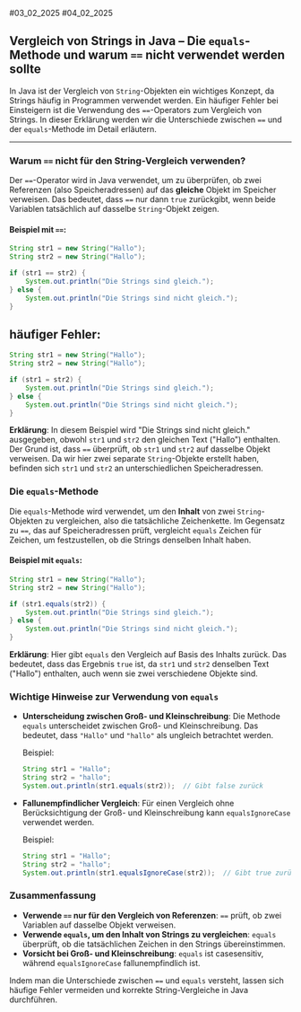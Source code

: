 #03_02_2025 #04_02_2025 
## Vergleich von Strings in Java – Die `equals`-Methode und warum `==` nicht verwendet werden sollte

In Java ist der Vergleich von `String`-Objekten ein wichtiges Konzept, da Strings häufig in Programmen verwendet werden. Ein häufiger Fehler bei Einsteigern ist die Verwendung des `==`-Operators zum Vergleich von Strings. In dieser Erklärung werden wir die Unterschiede zwischen `==` und der `equals`-Methode im Detail erläutern.

---

### Warum `==` nicht für den String-Vergleich verwenden?

Der `==`-Operator wird in Java verwendet, um zu überprüfen, ob zwei Referenzen (also Speicheradressen) auf das **gleiche** Objekt im Speicher verweisen. Das bedeutet, dass `==` nur dann `true` zurückgibt, wenn beide Variablen tatsächlich auf dasselbe `String`-Objekt zeigen.

#### Beispiel mit `==`:

```java
String str1 = new String("Hallo");
String str2 = new String("Hallo");

if (str1 == str2) {
    System.out.println("Die Strings sind gleich.");
} else {
    System.out.println("Die Strings sind nicht gleich.");
}
```

## häufiger Fehler: 
```java
String str1 = new String("Hallo");
String str2 = new String("Hallo");

if (str1 = str2) {
    System.out.println("Die Strings sind gleich.");
} else {
    System.out.println("Die Strings sind nicht gleich.");
}
```

**Erklärung**: In diesem Beispiel wird "Die Strings sind nicht gleich." ausgegeben, obwohl `str1` und `str2` den gleichen Text ("Hallo") enthalten. Der Grund ist, dass `==` überprüft, ob `str1` und `str2` auf dasselbe Objekt verweisen. Da wir hier zwei separate `String`-Objekte erstellt haben, befinden sich `str1` und `str2` an unterschiedlichen Speicheradressen.

### Die `equals`-Methode

Die `equals`-Methode wird verwendet, um den **Inhalt** von zwei `String`-Objekten zu vergleichen, also die tatsächliche Zeichenkette. Im Gegensatz zu `==`, das auf Speicheradressen prüft, vergleicht `equals` Zeichen für Zeichen, um festzustellen, ob die Strings denselben Inhalt haben.

#### Beispiel mit `equals`:

```java
String str1 = new String("Hallo");
String str2 = new String("Hallo");

if (str1.equals(str2)) {
    System.out.println("Die Strings sind gleich.");
} else {
    System.out.println("Die Strings sind nicht gleich.");
}
```

**Erklärung**: Hier gibt `equals` den Vergleich auf Basis des Inhalts zurück. Das bedeutet, dass das Ergebnis `true` ist, da `str1` und `str2` denselben Text ("Hallo") enthalten, auch wenn sie zwei verschiedene Objekte sind.

### Wichtige Hinweise zur Verwendung von `equals`

- **Unterscheidung zwischen Groß- und Kleinschreibung**: Die Methode `equals` unterscheidet zwischen Groß- und Kleinschreibung. Das bedeutet, dass `"Hallo"` und `"hallo"` als ungleich betrachtet werden.
  
    Beispiel:
    ```java
    String str1 = "Hallo";
    String str2 = "hallo";
    System.out.println(str1.equals(str2));  // Gibt false zurück
    ```

- **Fallunempfindlicher Vergleich**: Für einen Vergleich ohne Berücksichtigung der Groß- und Kleinschreibung kann `equalsIgnoreCase` verwendet werden.
  
    Beispiel:
    ```java
    String str1 = "Hallo";
    String str2 = "hallo";
    System.out.println(str1.equalsIgnoreCase(str2));  // Gibt true zurück
    ```

### Zusammenfassung

- **Verwende `==` nur für den Vergleich von Referenzen**: `==` prüft, ob zwei Variablen auf dasselbe Objekt verweisen.
- **Verwende `equals`, um den Inhalt von Strings zu vergleichen**: `equals` überprüft, ob die tatsächlichen Zeichen in den Strings übereinstimmen.
- **Vorsicht bei Groß- und Kleinschreibung**: `equals` ist casesensitiv, während `equalsIgnoreCase` fallunempfindlich ist.

Indem man die Unterschiede zwischen `==` und `equals` versteht, lassen sich häufige Fehler vermeiden und korrekte String-Vergleiche in Java durchführen.
